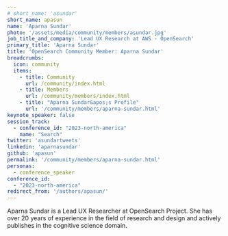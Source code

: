 ```yaml
---
# short_name: 'asundar'
short_name: apasun
name: 'Aparna Sundar'
photo: '/assets/media/community/members/asundar.jpg'
job_title_and_company: 'Lead UX Research at AWS - OpenSearch'
primary_title: 'Aparna Sundar'
title: 'OpenSearch Community Member: Aparna Sundar'
breadcrumbs:
  icon: community
  items:
    - title: Community
      url: /community/index.html
    - title: Members
      url: /community/members/index.html
    - title: "Aparna Sundar&apos;s Profile"
      url: '/community/members/aparna-sundar.html'
keynote_speaker: false
session_track: 
  - conference_id: "2023-north-america"
    name: "Search"
twitter: 'asundartweets'
linkedin: 'aparnasundar'
github: 'apasun'
permalink: '/community/members/aparna-sundar.html'
personas:
  - conference_speaker
conference_id:
  - "2023-north-america"
redirect_from: '/authors/apasun/'
---
```


Aparna Sundar is a Lead UX Researcher at OpenSearch Project. She has over 20 years of experience in the field of research and design and actively publishes in the cognitive science domain.

